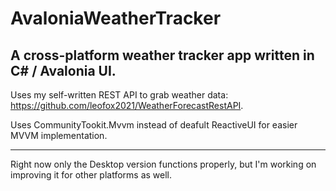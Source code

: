 # AvaloniaWeatherTracker
A cross-platform weather tracker app written in C# / Avalonia UI.
---
Uses my self-written REST API to grab weather data: https://github.com/leofox2021/WeatherForecastRestAPI.

Uses CommunityTookit.Mvvm instead of deafult ReactiveUI for easier MVVM implementation.

---
Right now only the Desktop version functions properly, but I'm working on improving it for other platforms as well.
